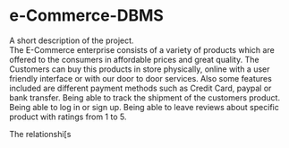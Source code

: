 # e-Commerce-DBMS

A short description of the project.  
The E-Commerce enterprise consists of  a variety of products which are offered to the consumers in affordable prices and great quality. 
The Customers can buy this products in store physically, online with a user friendly interface or with our door to door services. 
Also some features included are different payment methods such as Credit Card, paypal or bank transfer. 
Being able to track the shipment of the customers product. 
Being able to log in or sign up. 
Being able to leave reviews about specific product with ratings from 1 to 5. 

The relationshi[s
